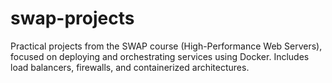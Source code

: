 # swap-projects
Practical projects from the SWAP course (High-Performance Web Servers), focused on deploying and orchestrating services using Docker. Includes load balancers, firewalls, and containerized architectures.
